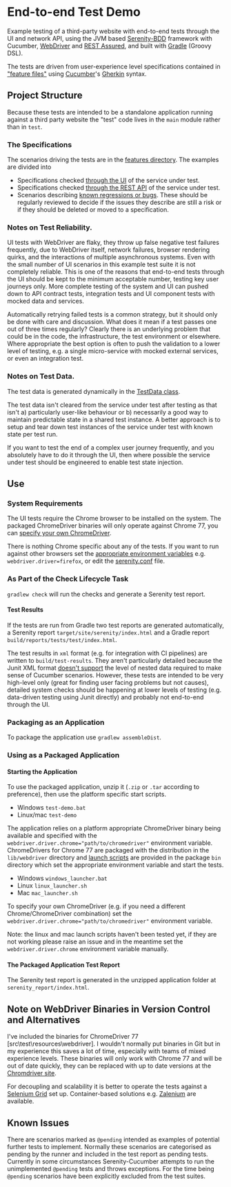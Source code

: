 # End-to-end Test Demo
Example testing of a third-party website with end-to-end tests through the UI and network API, using the JVM based [Serenity-BDD](http://www.thucydides.info/#/) framework with Cucumber, [WebDriver](https://www.seleniumhq.org/docs/03_webdriver.jsp) and [REST Assured](http://rest-assured.io/), and built with [Gradle](https://gradle.org/) (Groovy DSL).

The tests are driven from user-experience level specifications contained in ["feature files"](src/main/resources/features/) using [Cucumber](https://cucumber.io/)'s [Gherkin](https://cucumber.io/docs/gherkin/reference/) syntax.

## Project Structure
Because these tests are intended to be a standalone application running against a third party website the "test" code lives in the `main` module rather than in `test`.

### The Specifications

The scenarios driving the tests are in the [features directory](src/main/resources/features/). The examples are divided into
  * Specifications checked [through the UI](src/main/resources/features/user_experience/booking.feature) of the service under test.
  * Specifications checked [through the REST API](src/main/resources/features/network_behaviour/booking_api.feature) of the service under test.
  * Scenarios describing [known regressions or bugs](src/main/resources/features/regressions/regressions.feature). These should be regularly reviewed to decide if the issues they describe are still a risk or if they should be deleted or moved to a specification.
  
### Notes on Test Reliability.
UI tests with WebDriver are flaky, they throw up false negative test failures frequently, due to WebDriver itself, network failures, browser rendering quirks, and the interactions of multiple asynchronous systems. Even with the small number of UI scenarios in this example test suite it is not completely reliable. This is one of the reasons that end-to-end tests through the UI should be kept to the minimum acceptable number, testing key user journeys only. More complete testing of the system and UI can pushed down to API contract tests, integration tests and UI component tests with mocked data and services.

Automatically retrying failed tests is a common strategy, but it should only be done with care and discussion. What does it mean if a test passes one out of three times regularly? Clearly there is an underlying problem that could be in the code, the infrastructure, the test environment or elsewhere. Where appropriate the best option is often to push the validation to a lower level of testing, e.g. a single micro-service with mocked external services, or even an integration test.    

### Notes on Test Data.
The test data is generated dynamically in the [TestData class](src\main\java\test_demo\data\TestData.java).

The test data isn't cleared from the service under test after testing as that isn't a) particularly user-like behaviour or b) necessarily a good way to maintain predictable state in a shared test instance. A better approach is to setup and tear down test instances of the service under test with known state per test run.

If you want to test the end of a complex user journey frequently, and you absolutely have to do it through the UI, then where possible the service under test should be engineered to enable test state injection. 

## Use

### System Requirements
The UI tests require the Chrome browser to be installed on the system. The packaged ChromeDriver binaries will only operate against Chrome 77, you can [specify your own ChromeDriver](#starting-the-application).

There is nothing Chrome specific about any of the tests. If you want to run against other browsers set the [appropriate environment variables](http://www.thucydides.info/docs/serenity/#_running_serenity_tests_from_the_command_line) e.g. `webdriver.driver=firefox`, or edit the [serenity.conf](serenity.conf) file.

### As Part of the Check Lifecycle Task
`gradlew check` will run the checks and generate a Serenity test report.

#### Test Results

If the tests are run from Gradle two test reports are generated automatically, a Serenity report `target/site/serenity/index.html` and a Gradle report `build/reports/tests/test/index.html`.

The test results in `xml` format (e.g. for integration with CI pipelines) are written to `build/test-results`. They aren't particularly detailed because the Junit XML format [doesn't support](https://github.com/serenity-bdd/serenity-core/issues/1729) the level of nested data required to make sense of Cucumber scenarios. However, these tests are intended to be very high-level only (great for finding user facing problems but not causes), detailed system checks should be happening at lower levels of testing (e.g. data-driven testing using Junit directly) and probably not end-to-end through the UI. 

### Packaging as an Application
To package the application use `gradlew assembleDist`.

### Using as a Packaged Application

#### Starting the Application
To use the packaged application, unzip it (`.zip` or `.tar` according to preference), then use the platform specific start scripts.

  * Windows `test-demo.bat`
  * Linux/mac `test-demo`

The application relies on a platform appropriate ChromeDriver binary being available and specified with the `webdriver.driver.chrome="path/to/chromedriver"` environment variable.
ChromeDrivers for Chrome 77 are packaged with the distribution in the `lib/webdriver` directory and [launch scripts](src/main/launchers) are provided in the package `bin` directory which set the appropriate environment variable and start the tests.

  * Windows `windows_launcher.bat`
  * Linux `linux_launcher.sh`
  * Mac `mac_launcher.sh`

To specify your own ChromeDriver (e.g. if you need a different Chrome/ChromeDriver combination) set the `webdriver.driver.chrome="path/to/chromedriver"` environment variable.

Note: the linux and mac launch scripts haven't been tested yet, if they are not working please raise an issue and in the meantime set the `webdriver.driver.chrome` environment variable manually.

#### The Packaged Application Test Report
The Serenity test report is generated in the unzipped application folder at `serenity_report/index.html`.

## Note on WebDriver Binaries in Version Control and Alternatives
I've included the binaries for ChromeDriver 77 [src\test\resources\webdriver]. I wouldn't normally put binaries in Git but in my experience this saves a lot of time, especially with teams of mixed experience levels. These binaries will only work with Chrome 77 and will be out of date quickly, they can be replaced with up to date versions at the [Chromdriver site](https://sites.google.com/a/chromium.org/chromedriver/downloads).

For decoupling and scalability it is better to operate the tests against a [Selenium Grid](https://github.com/SeleniumHQ/selenium/wiki/Grid2) set up. Container-based solutions e.g. [Zalenium](https://opensource.zalando.com/zalenium/) are available. 

## Known Issues
There are scenarios marked as `@pending` intended as examples of potential further tests to implement. Normally these scenarios are categorised as pending by the runner and included in the test report as pending tests. Currently in some circumstances Serenity-Cucumber attempts to run the unimplemented `@pending` tests and throws exceptions. For the time being `@pending` scenarios have been explicitly excluded from the test suites.